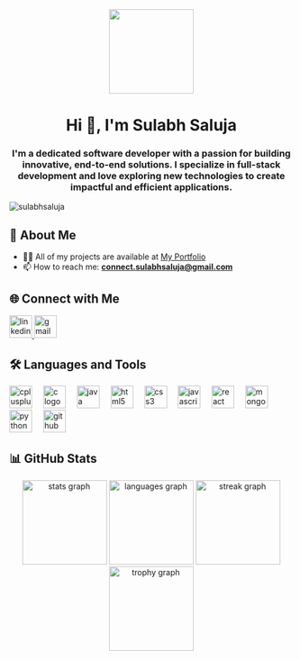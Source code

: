 <div align="center">
  <img height="150" src="https://media.giphy.com/media/M9gbBd9nbDrOTu1Mqx/giphy.gif"  />
</div>

###

<h1 align="center">Hi 👋, I'm Sulabh Saluja</h1>

<h3 align="center">I'm a dedicated software developer with a passion for building innovative, end-to-end solutions. I specialize in full-stack development and love exploring new technologies to create impactful and efficient applications.</h3>

<!-- Profile Views -->
<p align="left">
  <img src="https://komarev.com/ghpvc/?username=sulabhsaluja&label=Profile%20views&color=0e75b6&style=flat" alt="sulabhsaluja" />
</p>

<!-- Portfolio & Contact -->
<h2>📌 About Me</h2>

- 👨‍💻 All of my projects are available at [My Portfolio](https://sulabhsaluja.github.io/sulabh-portfolio/)  
- 📫 How to reach me: **connect.sulabhsaluja@gmail.com**

<!-- Social Links -->
<h2>🌐 Connect with Me</h2>
<div align="left">
  <a href="https://linkedin.com/in/sulabh-saluja-a3b50329a" target="_blank">
    <img src="https://img.shields.io/static/v1?message=LinkedIn&logo=linkedin&label=&color=0077B5&logoColor=white&labelColor=&style=for-the-badge" height="40" alt="linkedin logo" />
  </a>
  <a href="mailto:connect.sulabhsaluja@gmail.com" target="_blank">
    <img src="https://img.shields.io/static/v1?message=Gmail&logo=gmail&label=&color=D14836&logoColor=white&labelColor=&style=for-the-badge" height="40" alt="gmail logo" />
  </a>
</div>


###

<!-- Skills -->
<h2>🛠️ Languages and Tools</h2>
<div align="left">
  <img src="https://skillicons.dev/icons?i=cpp" height="40" alt="cplusplus logo"  />
  <img width="12" />
  <img src="https://skillicons.dev/icons?i=c" height="40" alt="c logo"  />
  <img width="12" />
  <img src="https://skillicons.dev/icons?i=java" height="40" alt="java logo"  />
  <img width="12" />
  <img src="https://skillicons.dev/icons?i=html" height="40" alt="html5 logo"  />
  <img width="12" />
  <img src="https://skillicons.dev/icons?i=css" height="40" alt="css3 logo"  />
  <img width="12" />
  <img src="https://skillicons.dev/icons?i=js" height="40" alt="javascript logo"  />
  <img width="12" />
  <img src="https://skillicons.dev/icons?i=react" height="40" alt="react logo"  />
  <img width="12" />
  <img src="https://skillicons.dev/icons?i=mongodb" height="40" alt="mongodb logo"  />
  <img width="12" />
  <img src="https://skillicons.dev/icons?i=py" height="40" alt="python logo"  />
  <img width="12" />
  <img src="https://skillicons.dev/icons?i=github" height="40" alt="github logo"  />
</div>

###

<!-- GitHub Stats -->
<h2>📊 GitHub Stats</h2>
<div align="center">
  <img src="https://github-readme-stats.vercel.app/api?username=sulabhsaluja&hide_title=false&hide_rank=true&show_icons=true&include_all_commits=true&count_private=true&disable_animations=false&theme=dracula&locale=en&hide_border=false" height="150" alt="stats graph"  />
  <img src="https://github-readme-stats.vercel.app/api/top-langs?username=sulabhsaluja&locale=en&hide_title=false&layout=compact&card_width=320&langs_count=5&theme=dracula&hide_border=false" height="150" alt="languages graph"  />


  
  <img src="https://streak-stats.demolab.com?user=sulabhsaluja&locale=en&mode=daily&theme=dracula&hide_border=false&border_radius=5&order=3" height="150" alt="streak graph"  />
  <img src="https://github-profile-trophy.vercel.app?username=sulabhsaluja&theme=dracula&column=-1&row=1&margin-w=8&margin-h=8&no-bg=false&no-frame=false&order=4" height="150" alt="trophy graph"  />
</div>

###

###

